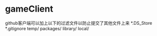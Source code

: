# gameClient
github客户端可以加上以下的过滤文件以防止提交了其他文件上来
*.DS_Store
*.gitignore
temp/
packages/
library/
local/
